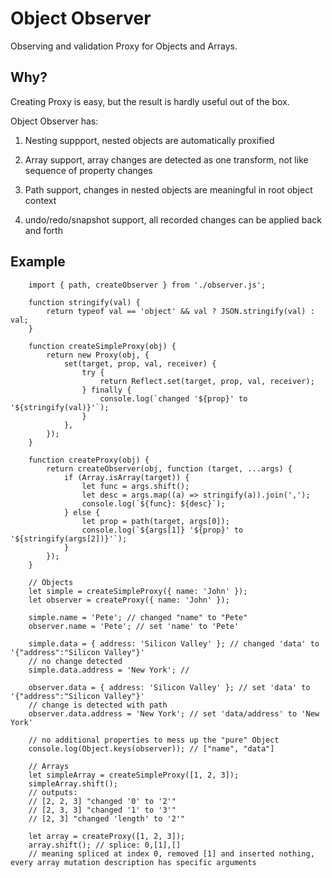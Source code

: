 
# Object Observer

Observing and validation Proxy for Objects and Arrays.

## Why?

Creating Proxy is easy, but the result is hardly useful out of the box.


Object Observer has:

1) Nesting suppport, nested objects are automatically proxified

2) Array support, array changes are detected as one transform, not like sequence of property changes

3) Path support, changes in nested objects are meaningful in root object context

4) undo/redo/snapshot support, all recorded changes can be applied back and forth


## Example

		import { path, createObserver } from './observer.js';

		function stringify(val) {
			return typeof val == 'object' && val ? JSON.stringify(val) : val;
		}

		function createSimpleProxy(obj) {
			return new Proxy(obj, {
				set(target, prop, val, receiver) {
					try {
						return Reflect.set(target, prop, val, receiver);
					} finally {
						console.log(`changed '${prop}' to '${stringify(val)}'`);
					}
				},
			});
		}

		function createProxy(obj) {
			return createObserver(obj, function (target, ...args) {
				if (Array.isArray(target)) {
					let func = args.shift();
					let desc = args.map((a) => stringify(a)).join(',');
					console.log(`${func}: ${desc}`);
				} else {
					let prop = path(target, args[0]);
					console.log(`${args[1]} '${prop}' to '${stringify(args[2])}'`);
				}
			});
		}

		// Objects
		let simple = createSimpleProxy({ name: 'John' });
		let observer = createProxy({ name: 'John' });

		simple.name = 'Pete'; // changed "name" to "Pete"
		observer.name = 'Pete'; // set 'name' to 'Pete'

		simple.data = { address: 'Silicon Valley' }; // changed 'data' to '{"address":"Silicon Valley"}'
		// no change detected
		simple.data.address = 'New York'; //

		observer.data = { address: 'Silicon Valley' }; // set 'data' to '{"address":"Silicon Valley"}'
		// change is detected with path
		observer.data.address = 'New York'; // set 'data/address' to 'New York'

		// no additional properties to mess up the "pure" Object
		console.log(Object.keys(observer)); // ["name", "data"]

		// Arrays
		let simpleArray = createSimpleProxy([1, 2, 3]);
		simpleArray.shift();
		// outputs:
		// [2, 2, 3] "changed '0' to '2'"
		// [2, 3, 3] "changed '1' to '3'"
		// [2, 3] "changed 'length' to '2'"

		let array = createProxy([1, 2, 3]);
		array.shift(); // splice: 0,[1],[]
		// meaning spliced at index 0, removed [1] and inserted nothing, every array mutation description has specific arguments




